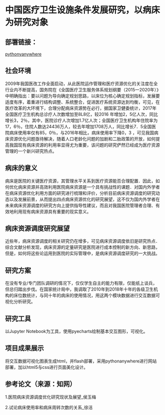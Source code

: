 # 中国医疗卫生设施条件发展研究，以病床为研究对象

## 部署链接：

[pythonyanywhere]("http://chanyh.pythonanywhere.com/")

## 社会环境

2009年我国医改工作全面启动，从此医院运作管理和医疗资源优化的关注度在全行业内不断提高，国务院在《全国医疗卫生服务体系规划纲要（2015一2020年）》中明确指出：要以问题为导向确定规划思路，以床位为核心确定规划指标，发展要适度有序，着重进行结构调整、系统整合，促进医疗系统资源达到均衡，可见，在医疗改革的大环境下，合理分配病床资源势在必行，据国家卫健委统计，2017年全国医疗卫生机构总诊疗人次数增加至8L8亿，较2016 年增加2，5亿人次，同比增长3，2％，其中，医院诊疗人次增加1.7亿人次；全国医疗卫生机构年住院率为17，6％，住院人数达24436万人，较去年增加1708万人，同比增长7．5全国医院病床使用率仅有85，0％，与2016年相比，病床使用率下降0，3 ，可见我国病床资源优化问题亟待解决，随着人口老龄化问题的加剧和二胎政策的开放，如何提高我国现有病床资源的利用率显得尤为重要，该问题的研究俨然已经成为医疗资源管理的一个新兴研究热点。

## 病床的意义

病床是医院的关键医疗资源，其管理水平关系到医疗资源能否合理配置．因此，如何优化病床资源并高效利用医院病床资源是一个具有挑战性的课题．对国内外学者在病床资源优化利用方面的研究进行梳理和评价，分析目前病床资源调度的研究动态以及发展前景，从而提出四点病床资源优化的研究展望，这不仅为国内外学者在未来病床资源调度的研究方向上提供指导性建议，而且对我国医院管理者合理、有效地利用现有病床资源具有重要的现实意义。

## 病床资源调度研究展望

近些年，病床资源调度的相关研究仍在增多，可见病床资源调度依旧是研究热点．综合文献分析发现，病床资源的定量研究是医院进行成本控制的新方向、新思路，但是，如何将这些论运用到医院的实际管理中，是病床资源调度研究的一大挑战。

## 研究方案

在没有专业/专门团队调研的情况下，仅仅学生自主的能力有限，仅能纸上谈兵，但总归踏出步伐。在国家统计局中，我调取了2010年到2018年十年的各级卫生机构的床位数统计，与同十年的病床的使用情况，用这两个模块数据进行交互数据可视化分析研究。

## 研究工具

以Jupyter Notebook为工具，使用pyecharts绘制基本交互图形，可视化。

## 项目成果展示

将交互数据可视化图表生成html，并flash部署，采用pythonanywhere进行网站部署，加以html5与css进行页面美化设计。

## 参考论文（来源：知网）

1.医院病床资源调度优化研究现状及展望_侯玉梅

2.试论病床使用率和病床周转次数的关系_徐洁
